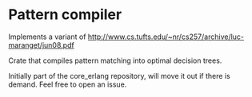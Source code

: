 # Pattern compiler

Implements a variant of http://www.cs.tufts.edu/~nr/cs257/archive/luc-maranget/jun08.pdf

Crate that compiles pattern matching into optimal decision trees.

Initially part of the core_erlang repository, will move it out if there is demand. Feel free to open an issue.
